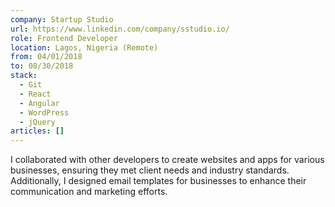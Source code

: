 ```yaml
---
company: Startup Studio
url: https://www.linkedin.com/company/sstudio.io/
role: Frontend Developer
location: Lagos, Nigeria (Remote)
from: 04/01/2018
to: 08/30/2018
stack:
  - Git
  - React
  - Angular
  - WordPress
  - jQuery
articles: []
---
```

I collaborated with other developers to create websites and apps for various businesses, ensuring they met client needs and industry standards. Additionally, I designed email templates for businesses to enhance their communication and marketing efforts.
